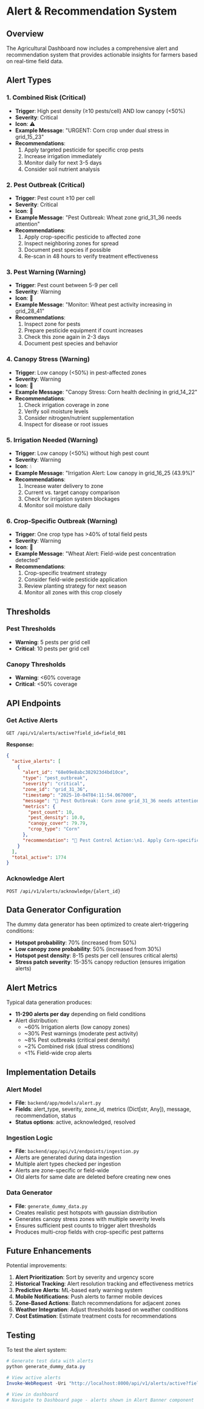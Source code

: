 # Alert & Recommendation System

## Overview
The Agricultural Dashboard now includes a comprehensive alert and recommendation system that provides actionable insights for farmers based on real-time field data.

## Alert Types

### 1. **Combined Risk (Critical)**
- **Trigger**: High pest density (≥10 pests/cell) AND low canopy (<50%)
- **Severity**: Critical
- **Icon**: ⚠️
- **Example Message**: "URGENT: Corn crop under dual stress in grid_15_23"
- **Recommendations**:
  1. Apply targeted pesticide for specific crop pests
  2. Increase irrigation immediately
  3. Monitor daily for next 3-5 days
  4. Consider soil nutrient analysis

### 2. **Pest Outbreak (Critical)**
- **Trigger**: Pest count ≥10 per cell
- **Severity**: Critical
- **Icon**: 🐛
- **Example Message**: "Pest Outbreak: Wheat zone grid_31_36 needs attention"
- **Recommendations**:
  1. Apply crop-specific pesticide to affected zone
  2. Inspect neighboring zones for spread
  3. Document pest species if possible
  4. Re-scan in 48 hours to verify treatment effectiveness

### 3. **Pest Warning (Warning)**
- **Trigger**: Pest count between 5-9 per cell
- **Severity**: Warning
- **Icon**: 👀
- **Example Message**: "Monitor: Wheat pest activity increasing in grid_28_41"
- **Recommendations**:
  1. Inspect zone for pests
  2. Prepare pesticide equipment if count increases
  3. Check this zone again in 2-3 days
  4. Document pest species and behavior

### 4. **Canopy Stress (Warning)**
- **Trigger**: Low canopy (<50%) in pest-affected zones
- **Severity**: Warning
- **Icon**: 🌱
- **Example Message**: "Canopy Stress: Corn health declining in grid_14_22"
- **Recommendations**:
  1. Check irrigation coverage in zone
  2. Verify soil moisture levels
  3. Consider nitrogen/nutrient supplementation
  4. Inspect for disease or root issues

### 5. **Irrigation Needed (Warning)**
- **Trigger**: Low canopy (<50%) without high pest count
- **Severity**: Warning
- **Icon**: 💧
- **Example Message**: "Irrigation Alert: Low canopy in grid_16_25 (43.9%)"
- **Recommendations**:
  1. Increase water delivery to zone
  2. Current vs. target canopy comparison
  3. Check for irrigation system blockages
  4. Monitor soil moisture daily

### 6. **Crop-Specific Outbreak (Warning)**
- **Trigger**: One crop type has >40% of total field pests
- **Severity**: Warning
- **Icon**: 🌾
- **Example Message**: "Wheat Alert: Field-wide pest concentration detected"
- **Recommendations**:
  1. Crop-specific treatment strategy
  2. Consider field-wide pesticide application
  3. Review planting strategy for next season
  4. Monitor all zones with this crop closely

## Thresholds

### Pest Thresholds
- **Warning**: 5 pests per grid cell
- **Critical**: 10 pests per grid cell

### Canopy Thresholds
- **Warning**: <60% coverage
- **Critical**: <50% coverage

## API Endpoints

### Get Active Alerts
```
GET /api/v1/alerts/active?field_id=field_001
```

**Response:**
```json
{
  "active_alerts": [
    {
      "alert_id": "68e09e8abc382923d4bd10ce",
      "type": "pest_outbreak",
      "severity": "critical",
      "zone_id": "grid_31_36",
      "timestamp": "2025-10-04T04:11:54.067000",
      "message": "🐛 Pest Outbreak: Corn zone grid_31_36 needs attention",
      "metrics": {
        "pest_count": 10,
        "pest_density": 10.0,
        "canopy_cover": 79.79,
        "crop_type": "Corn"
      },
      "recommendation": "🎯 Pest Control Action:\n1. Apply Corn-specific pesticide to grid_31_36\n2. Inspect neighboring zones for spread\n3. Document pest species if possible\n4. Re-scan in 48 hours to verify treatment effectiveness"
    }
  ],
  "total_active": 1774
}
```

### Acknowledge Alert
```
POST /api/v1/alerts/acknowledge/{alert_id}
```

## Data Generator Configuration

The dummy data generator has been optimized to create alert-triggering conditions:
- **Hotspot probability**: 70% (increased from 50%)
- **Low canopy zone probability**: 50% (increased from 30%)
- **Hotspot pest density**: 8-15 pests per cell (ensures critical alerts)
- **Stress patch severity**: 15-35% canopy reduction (ensures irrigation alerts)

## Alert Metrics

Typical data generation produces:
- **11-290 alerts per day** depending on field conditions
- Alert distribution:
  - ~60% Irrigation alerts (low canopy zones)
  - ~30% Pest warnings (moderate pest activity)
  - ~8% Pest outbreaks (critical pest density)
  - ~2% Combined risk (dual stress conditions)
  - <1% Field-wide crop alerts

## Implementation Details

### Alert Model
- **File**: `backend/app/models/alert.py`
- **Fields**: alert_type, severity, zone_id, metrics (Dict[str, Any]), message, recommendation, status
- **Status options**: active, acknowledged, resolved

### Ingestion Logic
- **File**: `backend/app/api/v1/endpoints/ingestion.py`
- Alerts are generated during data ingestion
- Multiple alert types checked per ingestion
- Alerts are zone-specific or field-wide
- Old alerts for same date are deleted before creating new ones

### Data Generator
- **File**: `generate_dummy_data.py`
- Creates realistic pest hotspots with gaussian distribution
- Generates canopy stress zones with multiple severity levels
- Ensures sufficient pest counts to trigger alert thresholds
- Produces multi-crop fields with crop-specific pest patterns

## Future Enhancements

Potential improvements:
1. **Alert Prioritization**: Sort by severity and urgency score
2. **Historical Tracking**: Alert resolution tracking and effectiveness metrics
3. **Predictive Alerts**: ML-based early warning system
4. **Mobile Notifications**: Push alerts to farmer mobile devices
5. **Zone-Based Actions**: Batch recommendations for adjacent zones
6. **Weather Integration**: Adjust thresholds based on weather conditions
7. **Cost Estimation**: Estimate treatment costs for recommendations

## Testing

To test the alert system:
```powershell
# Generate test data with alerts
python generate_dummy_data.py

# View active alerts
Invoke-WebRequest -Uri "http://localhost:8000/api/v1/alerts/active?field_id=field_001"

# View in dashboard
# Navigate to Dashboard page - alerts shown in Alert Banner component
```
